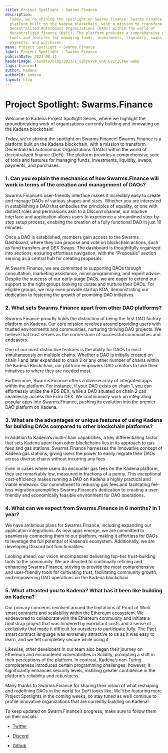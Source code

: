 ```yaml
---
title: Project Spotlight - Swarms.Finance
description:
  Today, we’re shining the spotlight on Swarms.Finance! Swarms.Finance is a
  platform built on the Kadena blockchain, with a mission to transform
  Decentralized Autonomous Organizations (DAOs) within the world of
  decentralized finance (DeFi). The platform provides a comprehensive suite of
  tools and features for managing funds, investments, liquidity, swaps,
  payments, and purchases.
menu: Project Spotlight - Swarms.Finance
label: Project Spotlight - Swarms.Finance
publishDate: 2023-08-11
headerImage: /assets/blog/2023/1_o2Ry6xVk_GnK-GvZrICtew.webp
tags: [swarms]
author: Kadena
authorId: kadena
layout: blog
---
```


# Project Spotlight: Swarms.Finance

Welcome to Kadena Project Spotlight Series, where we highlight the
groundbreaking work of organizations currently building and innovating on the
Kadena blockchain!

Today, we’re shining the spotlight on Swarms.Finance! Swarms.Finance is a
platform built on the Kadena blockchain, with a mission to transform
Decentralized Autonomous Organizations (DAOs) within the world of decentralized
finance (DeFi). The platform provides a comprehensive suite of tools and
features for managing funds, investments, liquidity, swaps, payments, and
purchases.

### **1. Can you explain the mechanics of how Swarms.Finance will work in terms of the creation and management of DAOs?**

Swarms.Finance’s user-friendly interface makes it incredibly easy to create and
manage DAOs of various shapes and sizes. Whether you are interested in
establishing a DAO that embodies the principles of equality, or one with
distinct roles and permissions akin to a Discord channel, our intuitive
interface and application allows users to experience a streamlined step-by-step
setup process, enabling the creation of a fully functional DAO in just 10
minutes.

Once a DAO is established, members gain access to the Swarms Dashboard, where
they can propose and vote on blockchain actions, such as fund transfers and DEX
Swaps. The dashboard is thoughtfully organized into sections, ensuring
effortless navigation, with the “Proposals” section serving as a central hub for
creating proposals.

At Swarm.Finance, we are committed to supporting DAOs through consultation,
marketing assistance, minor programming, and expert advice. Despite the success
of our early-stage DAOs, we are eager to extend our support to the right groups
looking to curate and nurture their DAOs. For eligible groups, we may even
provide startup KDA, demonstrating our dedication to fostering the growth of
promising DAO initiatives.

### **2. What sets Swarms.Finance apart from other DAO platforms?**

Swarms.Finance proudly holds the distinction of being the first DAO factory
platform on Kadena. Our core mission revolves around providing users with
trusted environments and communities, nurturing thriving DAO projects. We
believe that trust serves as the cornerstone of successful communities and
endeavors.

One of our most distinctive features is the ability for DAOs to exist
simultaneously on multiple chains. Whether a DAO is initially created on chain 1
and later expanded to chain 2 or any other number of chains within the Kadena
Blockchain, our platform empowers DAO creators to take their initiatives to
where they are needed most.

Furthermore, Swarms.Finance offers a diverse array of integrated apps within the
platform. For instance, if your DAO exists on chain 1, you can effortlessly
utilize the KDS DEX, while a DAO situated on chain 2 can seamlessly access the
Ecko DEX. We continuously work on integrating popular apps into Swarms.Finance,
pushing its evolution into the premier DAO platform on Kadena.

### **3. What are the advantages or unique features of using Kadena for building DAOs compared to other blockchain platforms?**

In addition to Kadena’s multi-chain capabilities, a key differentiating factor
that sets Kadena apart from other blockchains lies in its approach to gas fees
and gas stations. Swarms.Finance harnesses the innovative concept of Kadena gas
stations, giving users the power to easily migrate their DAOs across diverse
chains without incurring any fees.

Even in cases where users do encounter gas fees on the Kadena platform, they are
remarkably low, measured in fractions of a penny. This exceptional
cost-efficiency makes running a DAO on Kadena a highly practical and viable
endeavor. Our commitment to reducing gas fees and facilitating fee-less
migration exemplifies Swarms.Finance’s dedication to creating a user-friendly
and economically feasible environment for DAO operations.

### **4. What can we expect from Swarms.Finance in 6 months? In 1 year?**

We have ambitious plans for Swarms.Finance, including expanding our application
integrations. As new apps emerge, we are committed to seamlessly connecting them
to our platform, making it effortless for DAOs to leverage the full potential of
Kadena’s ecosystem. Additionally, we are developing Discord bot functionalities.

Looking ahead, our vision encompasses delivering top-tier trust-building tools
to the community. We are devoted to continually refining and enhancing
Swarms.Finance, striving to provide the most comprehensive and user-friendly
tools for cultivating trust, facilitating community growth, and empowering DAO
operations on the Kadena blockchain.

### **5. What attracted you to Kadena? What has it been like building on Kadena?**

Our primary concerns revolved around the limitations of Proof of Work smart
contracts and scalability within the Ethereum ecosystem. We endeavored to
collaborate with the Ethereum community and initiate a bootstrap project that
was hindered by exorbitant costs and a sense of exclusivity that made it
difficult for outsiders to participate fully. The Pact smart contract language
was extremely attractive to us as it was easy to learn, and we felt completely
secure while using it.

Likewise, other developers in our team also began their journey on Ethereum and
encountered vulnerabilities in Solidity, prompting a shift in their perceptions
of the platform. In contrast, Kadena’s non-Turing completeness introduces
certain programming challenges; however, it significantly enhances security
levels, instilling greater confidence in the platform’s reliability and
robustness.

Many thanks to Swarms.Finance for sharing their vision of what reshaping and
redefining DAOs in the world for DeFi looks like. We’ll be featuring more
Project Spotlights in the coming weeks, so stay tuned as we’ll continue to
profile innovative organizations that are currently building on Kadena!

To keep updated on Swarm.Finance’s progress, make sure to follow them on their
socials:

- [Twitter](https://twitter.com/SwarmsFinance)

- [Discord](https://discord.gg/y8KbQRxScF)

- [Github](https://github.com/squiegee/swarms)

